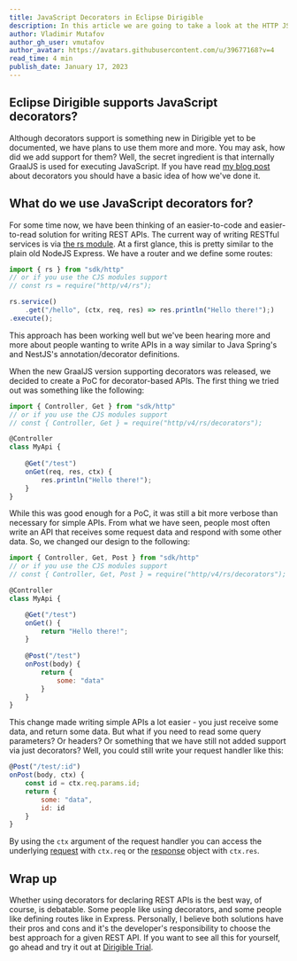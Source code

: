 ```yaml
---
title: JavaScript Decorators in Eclipse Dirigible
description: In this article we are going to take a look at the HTTP JS decorators of Eclipse Dirigible
author: Vladimir Mutafov
author_gh_user: vmutafov
author_avatar: https://avatars.githubusercontent.com/u/39677168?v=4
read_time: 4 min
publish_date: January 17, 2023
---
```


## Eclipse Dirigible supports JavaScript decorators?

Although decorators support is something new in Dirigible yet to be documented, we have plans to use them more and more. You may ask, how did we add support for them? Well, the secret ingredient is that internally GraalJS is used for executing JavaScript. If you have read [my blog post](https://vmutafov.com/graaljs-decorators) about decorators you should have a basic idea of how we've done it.

## What do we use JavaScript decorators for?

For some time now, we have been thinking of an easier-to-code and easier-to-read solution for writing REST APIs. The current way of writing RESTful services is via [the rs module](https://www.dirigible.io/api/http/rs/). At a first glance, this is pretty similar to the plain old NodeJS Express. We have a router and we define some routes:

```javascript
import { rs } from "sdk/http"
// or if you use the CJS modules support
// const rs = require("http/v4/rs");

rs.service()
    .get("/hello", (ctx, req, res) => res.println("Hello there!");)
.execute();
```

This approach has been working well but we've been hearing more and more about people wanting to write APIs in a way similar to Java Spring's and NestJS's annotation/decorator definitions.

When the new GraalJS version supporting decorators was released, we decided to create a PoC for decorator-based APIs. The first thing we tried out was something like the following:

```javascript
import { Controller, Get } from "sdk/http"
// or if you use the CJS modules support
// const { Controller, Get } = require("http/v4/rs/decorators");

@Controller
class MyApi {
    
    @Get("/test")
    onGet(req, res, ctx) {
        res.println("Hello there!");
    }
}
```

While this was good enough for a PoC, it was still a bit more verbose than necessary for simple APIs. From what we have seen, people most often write an API that receives some request data and respond with some other data. So, we changed our design to the following:

```javascript
import { Controller, Get, Post } from "sdk/http"
// or if you use the CJS modules support
// const { Controller, Get, Post } = require("http/v4/rs/decorators");

@Controller
class MyApi {

    @Get("/test")
    onGet() {
        return "Hello there!";
    }
    
    @Post("/test")
    onPost(body) {
        return {
            some: "data"
        }
    }
}
```

This change made writing simple APIs a lot easier - you just receive some data, and return some data. But what if you need to read some query parameters? Or headers? Or something that we have still not added support via just decorators? Well, you could still write your request handler like this:

```javascript
@Post("/test/:id")
onPost(body, ctx) {
    const id = ctx.req.params.id;
    return {
        some: "data",
        id: id
    }
}
```

By using the `ctx` argument of the request handler you can access the underlying [request](https://www.dirigible.io/api/http/request/) with `ctx.req` or the [response](https://www.dirigible.io/api/http/response/) object with `ctx.res`.

## Wrap up
Whether using decorators for declaring REST APIs is the best way, of course, is debatable. Some people like using decorators, and some people like defining routes like in Express. Personally, I believe both solutions have their pros and cons and it's the developer's responsibility to choose the best approach for a given REST API. If you want to see all this for yourself, go ahead and try it out at [Dirigible Trial](https://trial.apps.dirigible.io/).
